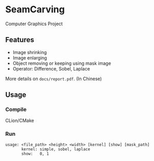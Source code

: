 # SeamCarving

Computer Graphics Project

## Features

* Image shrinking
* Image enlarging
* Object removing or keeping using mask image
* Operator: Difference, Sobel, Laplace

More details on `docs/report.pdf`. (In Chinese)

## Usage

### Compile

CLion/CMake

### Run

    usage: <file_path> <height> <width> [kernel] [show] [mask_path]
           kernel: simple, sobel, laplace
           show:   0, 1